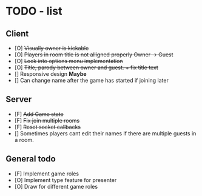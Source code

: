 # TODO - list

## Client
 - [O] ~~Visually owner is kickable~~
 - [O] ~~Players in room title is not alligned properly Owner -> Guest~~
 - [O] ~~Look into options menu implementation~~
 - [O] ~~Title, parody between owner and guest. + fix title text~~
 - [] Responsive design **Maybe**
 - [] Can change name after the game has started if joining later

## Server
 - [F] ~~Add Game state~~
 - [F] ~~Fix join multiple rooms~~
 - [F] ~~Reset socket callbacks~~
 - [] Sometimes players cant edit their names if there are multiple guests in a room.



 ## General todo
 - [F] Implement game roles
 - [O] Implement type feature for presenter
 - [O] Draw for different game roles
 